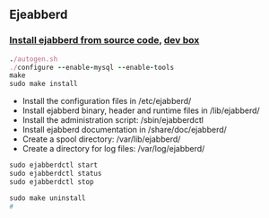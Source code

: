 ## Ejeabberd

### [Install ejabberd from source code](http://docs.ejabberd.im/admin/guide/installation/#installing-ejabberd-from-source-code), [dev box](https://github.com/processone/ejabberd-vagrant-dev)

```ruby
./autogen.sh
./configure --enable-mysql --enable-tools
make
sudo make install
```

* Install the configuration files in /etc/ejabberd/
* Install ejabberd binary, header and runtime files in /lib/ejabberd/
* Install the administration script: /sbin/ejabberdctl
* Install ejabberd documentation in /share/doc/ejabberd/
* Create a spool directory: /var/lib/ejabberd/
* Create a directory for log files: /var/log/ejabberd/

```ruby
sudo ejabberdctl start
sudo ejabberdctl status
sudo ejabberdctl stop
```

```ruby
sudo make uninstall
# 
```